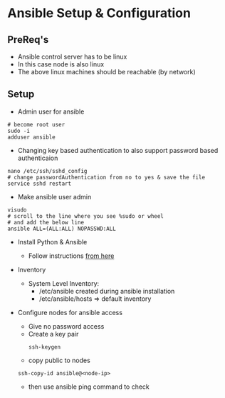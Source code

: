 # Ansible Setup & Configuration

## PreReq's
* Ansible control server has to be linux
* In this case node is also linux
* The above linux machines should be reachable (by network)


## Setup

* Admin user for ansible
```
# become root user
sudo -i
adduser ansible
```
* Changing key based authentication to also support password based authenticaion
```
nano /etc/ssh/sshd_config
# change passwordAuthentication from no to yes & save the file
service sshd restart
```
* Make ansible user admin
```
visudo
# scroll to the line where you see %sudo or wheel
# and add the below line
ansible ALL=(ALL:ALL) NOPASSWD:ALL

```
* Install Python & Ansible
    * Follow instructions [from here](https://docs.ansible.com/ansible/latest/installation_guide/intro_installation.html#latest-releases-via-apt-ubuntu)

* Inventory
    * System Level Inventory:
        * /etc/ansible created during ansible installation
        * /etc/ansible/hosts => default inventory

* Configure nodes for ansible access
    * Give no password access
    * Create a key pair
      ```
      ssh-keygen
      ```
    * copy public to nodes
    ```
    ssh-copy-id ansible@<node-ip>
    ```
    * then use ansible ping command to check
    
